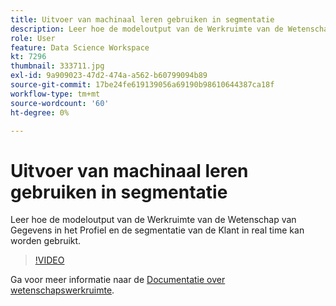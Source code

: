 ```yaml
---
title: Uitvoer van machinaal leren gebruiken in segmentatie
description: Leer hoe de modeloutput van de Werkruimte van de Wetenschap van Gegevens in het Profiel en de segmentatie van de Klant in real time kan worden gebruikt.
role: User
feature: Data Science Workspace
kt: 7296
thumbnail: 333711.jpg
exl-id: 9a909023-47d2-474a-a562-b60799094b89
source-git-commit: 17be24fe619139056a69190b98610644387ca18f
workflow-type: tm+mt
source-wordcount: '60'
ht-degree: 0%

---
```


# Uitvoer van machinaal leren gebruiken in segmentatie

Leer hoe de modeloutput van de Werkruimte van de Wetenschap van Gegevens in het Profiel en de segmentatie van de Klant in real time kan worden gebruikt.

>[!VIDEO](https://video.tv.adobe.com/v/333711)

Ga voor meer informatie naar de [Documentatie over wetenschapswerkruimte](https://experienceleague.adobe.com/docs/experience-platform/data-science-workspace/home.html).
